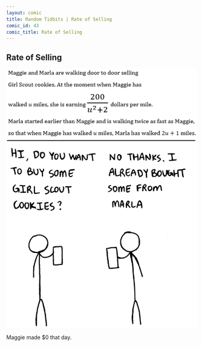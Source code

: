 ```yaml
---
layout: comic
title: Random Tidbits | Rate of Selling
comic_id: 43
comic_title: Rate of Selling
---
```


## Rate of Selling

<img id="img43" src="/assets/images/43.png">

Maggie made $0 that day.
